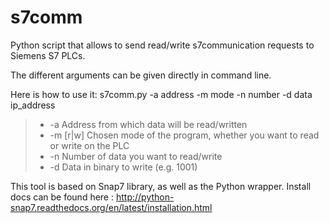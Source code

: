 # s7comm

Python script that allows to send read/write s7communication requests to Siemens S7 PLCs.

The different arguments can be given directly in command line.

Here is how to use it: s7comm.py -a address -m mode -n number -d data ip_address

>    * -a    Address from which data will be read/written
>    * -m    [r|w] Chosen mode of the program, whether you want to read or write on the PLC
>    * -n    Number of data you want to read/write
>    * -d    Data in binary to write (e.g. 1001)

This tool is based on Snap7 library, as well as the Python wrapper.
Install docs can be found here : http://python-snap7.readthedocs.org/en/latest/installation.html